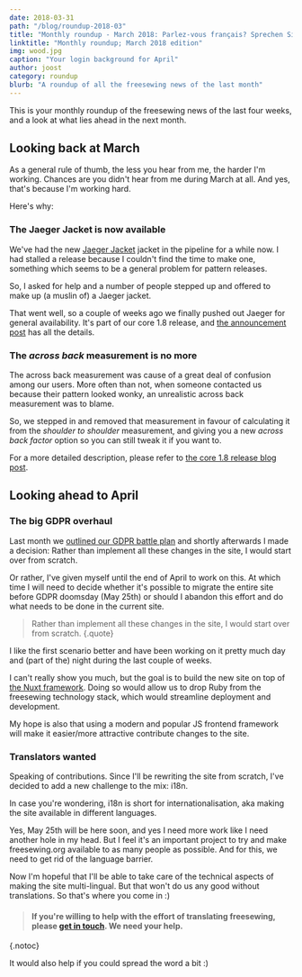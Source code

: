 ```yaml
---
date: 2018-03-31
path: "/blog/roundup-2018-03"
title: "Monthly roundup - March 2018: Parlez-vous français? Sprechen Sie Deutsch? ¿Hablas español? 你會說中文嗎？"
linktitle: "Monthly roundup; March 2018 edition"
img: wood.jpg
caption: "Your login background for April"
author: joost
category: roundup
blurb: "A roundup of all the freesewing news of the last month"
---
```

This is your monthly roundup of the freesewing news of the last four weeks, and a look at what lies ahead in the next month.

## Looking back at March

As a general rule of thumb, the less you hear from me, the harder I'm working. 
Chances are you didn't hear from me during March at all. And yes, that's because I'm working hard.

Here's why:

### The Jaeger Jacket is now available

We've had the new [Jaeger Jacket](/patterns/jaeger) jacket in the pipeline for a while now. 
I had stalled a release because I couldn't find the time to make one, something which seems to
be a general problem for pattern releases.

So, I asked for help and a number of people stepped up and offered to make up (a muslin of) a Jaeger jacket.

That went well, so a couple of weeks ago we finally pushed out Jaeger for general availability.
It's part of our core 1.8 release, and [the announcement post](/blog/core-1.8-jaeger-across-back/) has all the details.

### The *across back* measurement is no more

The across back measurement was cause of a great deal of confusion among our users. 
More often than not, when someone contacted us because their pattern looked wonky, 
an unrealistic across back measurement was to blame.

So, we stepped in and removed that measurement in favour of calculating it from the *shoulder to shoulder* 
measurement, and giving you a new *across back factor* option so you can still tweak it if you want to.

For a more detailed description, please refer to [the core 1.8 release blog post](/blog/core-1.8-jaeger-across-back/).

## Looking ahead to April

### The big GDPR overhaul

Last month we [outlined our GDPR battle plan](/blog/gdpr-plan/) and shortly afterwards I made a decision:
Rather than implement all these changes in the site, I would start over from scratch.

Or rather, I've given myself until the end of April to work on this. At which time I will need to decide
whether it's possible to migrate the entire site before GDPR doomsday (May 25th) or should I abandon this 
effort and do what needs to be done in the current site.

>Rather than implement all these changes in the site, I would start over from scratch.
{.quote}

I like the first scenario better and have been working on it pretty much day and (part of the) night
during the last couple of weeks.

I can't really show you much, but the goal is to build the new site on top of 
[the Nuxt framework](https://nuxtjs.org/). Doing so would allow us to drop Ruby from the freesewing technology stack,
which would streamline deployment and development.

My hope is also that using a modern and popular JS frontend framework will make it easier/more attractive 
contribute changes to the site.

### Translators wanted

Speaking of contributions. Since I'll be rewriting the site from scratch, I've decided to add a new challenge to the mix: i18n.

In case you're wondering, i18n is short for internationalisation, aka making the site available in different languages.

Yes, May 25th will be here soon, and yes I need more work like I need another hole in my head. 
But I feel it's an important project to try and make freesewing.org available to as many people as possible. 
And for this, we need to get rid of the language barrier.

Now I'm hopeful that I'll be able to take care of the technical aspects of making the site multi-lingual. 
But that won't do us any good without translations. So that's where you come in :)

> #### If you're willing to help with the effort of translating freesewing, please [get in touch](/contact). We need your help. 
{.notoc}

It would also help if you could spread the word a bit :)


